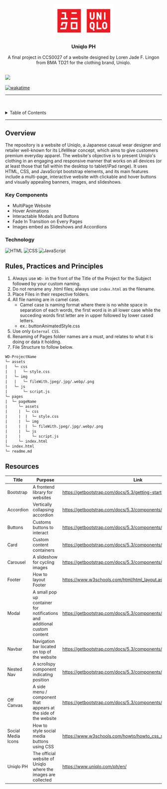 <a name="readme-top">

<br/>

<br />
<div align="center">
  <a href="https://github.com/zyx-0314/">
  <!-- TODO: If you want to add logo or banner you can add it here -->
    <img src="./assets/img/Uniqlo Logo.png" alt="Uniqlo-Logo" width="auto" height="100">
  </a>
<!-- TODO: Change Title to the name of the title of your Project -->
  <h3 align="center">Uniqlo PH</h3>
</div>
<!-- TODO: Make a short description -->
<div align="center">
  A final project in CCS0027 of a website designed by Loren Jade F. Lingon from BMA TD21 for the clothing brand, Uniqlo.
</div>

<br />

<!-- TODO: Change the zyx-0314 into your github username  -->
<!-- TODO: Change the WD-Template-Project into the same name of your folder -->
![](https://visit-counter.vercel.app/counter.png?page=zyx-0314/WD-LINGON_ClothingBrand)

[![wakatime](https://wakatime.com/badge/user/030f1a55-0207-40f8-af4f-6abbce842f40/project/d3e1574e-0d6b-4acd-a474-7aeba1c664c0.svg)](https://wakatime.com/badge/user/030f1a55-0207-40f8-af4f-6abbce842f40/project/d3e1574e-0d6b-4acd-a474-7aeba1c664c0)

---

<br />
<br />

<!-- TODO: If you want to add more layers for your readme -->
<details>
  <summary>Table of Contents</summary>
  <ol>
    <li>
      <a href="#overview">Overview</a>
      <ol>
        <li>
          <a href="#key-components">Key Components</a>
        </li>
        <li>
          <a href="#technology">Technology</a>
        </li>
      </ol>
    </li>
    <li>
      <a href="#rule,-practices-and-principles">Rules, Practices and Principles</a>
    </li>
    <li>
      <a href="#resources">Resources</a>
    </li>
  </ol>
</details>

---

## Overview

<!-- TODO: To be changed -->
The repository is a website of Uniqlo, a Japanese casual wear designer and retailer well-known for its LifeWear concept, which aims to give customers premium everyday apparel. The website's objective is to present Uniqlo's clothing in an engaging and responsive manner that works on all devices (or at least those that fall within the desktop to tablet/iPad range). It uses HTML, CSS, and JavaScript bootstrap elements, and its main features include a multi-page, interactive website with clickable and hover buttons and visually appealing banners, images, and slideshows.

<!--Guiding Question:
- What is the project
- Whats the purpose
- What are key components
- What technology used and how it is used-->

### Key Components
<!-- TODO: List of Key Components -->
<!-- The following are just sample -->
- MultiPage Website
- Hover Animations
- Interactable Modals and Buttons
- Fade In Transition on Every Pages
- Images embed as Slideshows and Accordions

### Technology
<!-- TODO: List of Technology Used -->
![HTML](https://img.shields.io/badge/HTML-E34F26?style=for-the-badge&logo=html5&logoColor=white)
![CSS](https://img.shields.io/badge/CSS-1572B6?style=for-the-badge&logo=css3&logoColor=white)
![JavaScript](https://img.shields.io/badge/JavaScript-F7DF1E?style=for-the-badge&logo=javascript&logoColor=white)

## Rules, Practices and Principles
1. Always use `WD-` in the front of the Title of the Project for the Subject followed by your custom naming.
2. Do not rename any .html files; always use `index.html` as the filename.
3. Place Files in their respective folders.
4. All file naming are in camel case.
   - Camel case is naming format where there is no white space in separation of each words, the first word is in all lower case while the succeding words first letter are in upper followed by lower cased letters.
   - ex.: buttonAnimatedStyle.css
5. Use only `External CSS`.
6. Renaming of Pages folder names are a must, and relates to what it is doing or data it holding.
7. File Structure to follow below.

```
WD-ProjectName
└─ assets
|   └─ css
|   |   └─ style.css
|   └─ img
|   |   └─ fileWith.jpeg/.jpg/.webp/.png
|   └─ js
|       └─ script.js
└─ pages
|  └─ pageName
|     └─ assets
|     |  └─ css
|     |  |  └─ style.css
|     |  └─ img
|     |  |  └─ fileWith.jpeg/.jpg/.webp/.png
|     |  └─ js
|     |     └─ script.js
|     └─ index.html
└─ index.html
└─ readme.md
```

## Resources

<!-- TODO: Add References -->
| Title | Purpose | Link |
|-|-|-|
| Bootstrap | A frontend library for websites | https://getbootstrap.com/docs/5.3/getting-started/introduction/ |
| Accordion | Vertically collapsing accordion | https://getbootstrap.com/docs/5.3/components/accordion/ |
| Buttons | Customs buttons to interact | https://getbootstrap.com/docs/5.3/components/buttons/ |
| Card | Custom content containers | https://getbootstrap.com/docs/5.3/components/card/ |
| Carousel | A slideshow for cycling images | https://getbootstrap.com/docs/5.3/components/carousel/ |
| Footer | How to layout Footer | https://www.w3schools.com/html/html_layout.asp |
| Modal | A small pop up container for notifications and additional custom content | https://getbootstrap.com/docs/5.3/components/modal/ |
| Navbar | Navigation bar located on top of the website | https://getbootstrap.com/docs/5.3/components/navbar/ |
| Nested Nav | A scrollspy component indicating position | https://getbootstrap.com/docs/5.3/components/scrollspy/ |
| Off Canvas | A side menu / component that appears at the side of the website | https://getbootstrap.com/docs/5.3/components/offcanvas/ |
| Social Media Icons | How to style social media buttons using CSS | https://www.w3schools.com/howto/howto_css_social_media_buttons.asp |
| Uniqlo PH | The official website of Uniqlo where the images are collected | https://www.uniqlo.com/ph/en/ |
